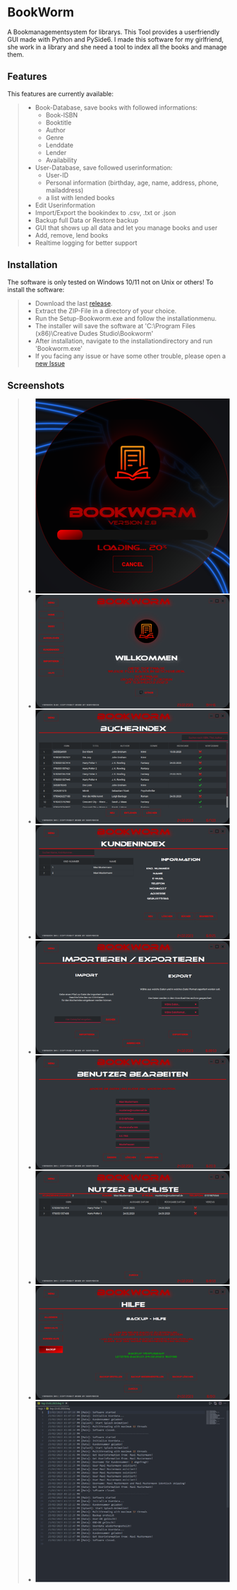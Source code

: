 # BookWorm #

A Bookmanagementsystem for librarys. This Tool provides a userfriendly GUI made with Python and PySide6. I made this software for my girlfriend, she work in a library and she need a tool to index all the books and manage them.

## Features ##

This features are currently available:

> - Book-Database, save books with followed informations:
>   - Book-ISBN
>   - Booktitle
>   - Author
>   - Genre
>   - Lenddate
>   - Lender
>   - Availability
> - User-Database, save followed userinformation:
>   - User-ID
>   - Personal information (birthday, age, name, address, phone, mailaddress)
>   - a list with lended books
> - Edit Userinformation
> - Import/Export the bookindex to .csv, .txt or .json
> - Backup full Data or Restore backup
> - GUI that shows up all data and let you manage books and user
> - Add, remove, lend books
> - Realtime logging for better support

## Installation ##

The software is only tested on Windows 10/11 not on Unix or others!
To install the software:

> - Download the last [release](https://github.com/sera619/Bookworm-Bookmanagementsystem/releases).
> - Extract the ZIP-File in a directory of your choice.
> - Run the Setup-Bookworm.exe and follow the installationmenu.
> - The installer will save the software at 'C:\Program Files (x86)\Creative Dudes Studio\Bookworm'
> - After installation, navigate to the installationdirectory and run 'Bookworm.exe'
> - If you facing any issue or have some other trouble, please open a [new Issue](https://github.com/sera619/Bookworm-Bookmanagementsystem/issues)

## Screenshots ##

> - ![load screen](screens/screen_load.png)
> - ![main screen](screens/screen_mainwindow.png)
> - ![book index](screens/screen_bookindex.png)
> - ![user screen](screens/screen_user.png)
> - ![import screen](screens/screen_import.png)
> - ![user edit](screens/usereditview.png)
> - ![userbooks screen](screens/userbookview.png)
> - ![help backup](screens/backup.png)
> - ![log files](screens/logging.png)

